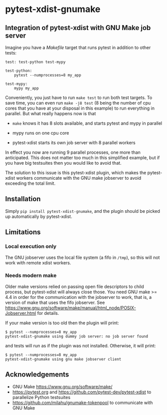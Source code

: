 # pytest-xdist-gnumake

## Integration of pytest-xdist with GNU Make job server

Imagine you have a *Makefile* target that runs pytest in addition to
other tests:

	test: test-python test-mypy

    test-python:
	    pytest --numprocesses=8 my_app

	test-mypy:
	    mypy my_app
		
Conveniently, you just have to run ``make test`` to run both test
targets. To save time, you can even run ``make -j8 test`` (8 being the
number of cpu cores that you have at your disposal in this example) to
run everything in parallel. But what really happens now is that

* ``make`` knows it has 8 slots available, and starts pytest and mypy
  in parallel
  
* mypy runs on one cpu core

* pytest-xdist starts its own job server with 8 parallel workers

In effect you now are running 9 parallel processes, one more than
anticipated. This does not matter too much in this simplified example,
but if you have big testsuites then you would like to avoid that.

The solution to this issue is this pytest-xdist plugin, which makes
the pytest-xdist workers communicate with the GNU make jobserver to
avoid exceeding the total limit.


## Installation

Simply `pip install pytest-xdist-gnumake`, and the plugin should be
picked up automatically by pytest-xdist.


## Limitations

### Local execution only

The GNU jobserver uses the local file system (a fifo in ``/tmp``), so
this will not work with remote xdist workers.


### Needs modern make

Older make versions relied on passing open file descriptors to child
process, but pytest-xdist will always close those. You need 
GNU make >= 4.4 in order for the communication with the jobserver 
to work, that is, a version of make that uses the fifo jobserver. See
https://www.gnu.org/software/make/manual/html_node/POSIX-Jobserver.html
for details.

If your make version is too old then the plugin will print:

    $ pytest --numprocesses=8 my_app
    pytest-xdist-gnumake using dummy job server: no job server found

and tests will run as if the plugin was not installed. Otherwise, it
will print:

    $ pytest --numprocesses=8 my_app
    pytest-xdist-gnumake using gnu make jobserver client


## Acknowledgements

* GNU Make https://www.gnu.org/software/make/
* https://pytest.org and https://github.com/pytest-dev/pytest-xdist to
  parallelize Python testsuites
* https://github.com/milahu/gnumake-tokenpool to communicate with GNU Make
